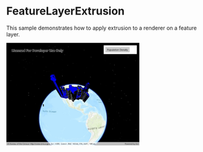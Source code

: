 # FeatureLayerExtrusion

This sample demonstrates how to apply extrusion to a renderer on a feature layer.

<img src="FeatureLayerExtrusion.jpg" width="350"/>
